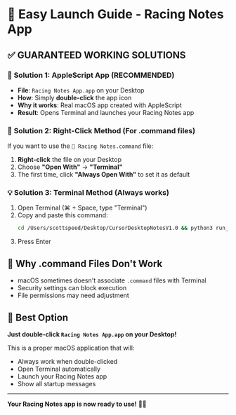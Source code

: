 # 🏁 Easy Launch Guide - Racing Notes App

## ✅ **GUARANTEED WORKING SOLUTIONS**

### 🎯 **Solution 1: AppleScript App** (RECOMMENDED)
- **File**: `Racing Notes App.app` on your Desktop
- **How**: Simply **double-click** the app icon
- **Why it works**: Real macOS app created with AppleScript
- **Result**: Opens Terminal and launches your Racing Notes app

### 🚀 **Solution 2: Right-Click Method** (For .command files)
If you want to use the `🏁 Racing Notes.command` file:
1. **Right-click** the file on your Desktop
2. Choose **"Open With"** → **"Terminal"**
3. The first time, click **"Always Open With"** to set it as default

### 💡 **Solution 3: Terminal Method** (Always works)
1. Open Terminal (⌘ + Space, type "Terminal")
2. Copy and paste this command:
   ```bash
   cd /Users/scottspeed/Desktop/CursorDesktopNotesV1.0 && python3 run_app.py
   ```
3. Press Enter

## 🔧 **Why .command Files Don't Work**
- macOS sometimes doesn't associate `.command` files with Terminal
- Security settings can block execution
- File permissions may need adjustment

## 🎯 **Best Option**
**Just double-click `Racing Notes App.app` on your Desktop!**

This is a proper macOS application that will:
- Always work when double-clicked
- Open Terminal automatically
- Launch your Racing Notes app
- Show all startup messages

---

**Your Racing Notes app is now ready to use!** 🏁📝 